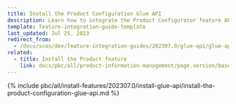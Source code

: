 ```yaml
---
title: Install the Product Configuration Glue API
description: Learn how to integrate the Product Configurator feature API into a Spryker project.
template: feature-integration-guide-template
last_updated: Jul 25, 2023
redirect_from:
  - /docs/scos/dev/feature-integration-guides/202307.0/glue-api/glue-api-product-configuration-feature-integration.html
related:
  - title: Install the Product feature
    link: docs/pbc/all/product-information-management/page.version/base-shop/install-and-upgrade/install-features/install-the-product-feature.html
---
```


{% include pbc/all/install-features/202307.0/install-glue-api/install-the-product-configuration-glue-api.md %} <!-- To edit, see /_includes/pbc/all/install-features/202307.0/install-glue-api/install-the-product-configuration-glue-api.md -->
